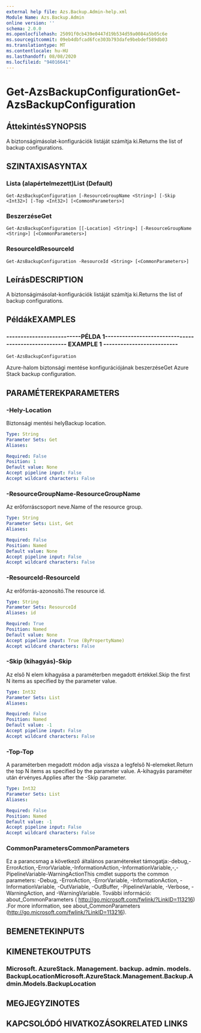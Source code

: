 ```yaml
---
external help file: Azs.Backup.Admin-help.xml
Module Name: Azs.Backup.Admin
online version: ''
schema: 2.0.0
ms.openlocfilehash: 25091f0cb439e0447d19b534d59a0084a5b05c6e
ms.sourcegitcommit: 09eb4dbfcad6fce303b793dafe9bebdef589db03
ms.translationtype: MT
ms.contentlocale: hu-HU
ms.lasthandoff: 08/08/2020
ms.locfileid: "94016641"
---
```

# <span data-ttu-id="10354-101">Get-AzsBackupConfiguration</span><span class="sxs-lookup"><span data-stu-id="10354-101">Get-AzsBackupConfiguration</span></span>

## <span data-ttu-id="10354-102">Áttekintés</span><span class="sxs-lookup"><span data-stu-id="10354-102">SYNOPSIS</span></span>
<span data-ttu-id="10354-103">A biztonságimásolat-konfigurációk listáját számítja ki.</span><span class="sxs-lookup"><span data-stu-id="10354-103">Returns the list of backup configurations.</span></span>

## <span data-ttu-id="10354-104">SZINTAXISA</span><span class="sxs-lookup"><span data-stu-id="10354-104">SYNTAX</span></span>

### <span data-ttu-id="10354-105">Lista (alapértelmezett)</span><span class="sxs-lookup"><span data-stu-id="10354-105">List (Default)</span></span>
```
Get-AzsBackupConfiguration [-ResourceGroupName <String>] [-Skip <Int32>] [-Top <Int32>] [<CommonParameters>]
```

### <span data-ttu-id="10354-106">Beszerzése</span><span class="sxs-lookup"><span data-stu-id="10354-106">Get</span></span>
```
Get-AzsBackupConfiguration [[-Location] <String>] [-ResourceGroupName <String>] [<CommonParameters>]
```

### <span data-ttu-id="10354-107">ResourceId</span><span class="sxs-lookup"><span data-stu-id="10354-107">ResourceId</span></span>
```
Get-AzsBackupConfiguration -ResourceId <String> [<CommonParameters>]
```

## <span data-ttu-id="10354-108">Leírás</span><span class="sxs-lookup"><span data-stu-id="10354-108">DESCRIPTION</span></span>
<span data-ttu-id="10354-109">A biztonságimásolat-konfigurációk listáját számítja ki.</span><span class="sxs-lookup"><span data-stu-id="10354-109">Returns the list of backup configurations.</span></span>

## <span data-ttu-id="10354-110">Példák</span><span class="sxs-lookup"><span data-stu-id="10354-110">EXAMPLES</span></span>

### <span data-ttu-id="10354-111">--------------------------PÉLDA 1--------------------------</span><span class="sxs-lookup"><span data-stu-id="10354-111">-------------------------- EXAMPLE 1 --------------------------</span></span>
```
Get-AzsBackupConfiguration
```

<span data-ttu-id="10354-112">Azure-halom biztonsági mentése konfigurációjának beszerzése</span><span class="sxs-lookup"><span data-stu-id="10354-112">Get Azure Stack backup configuration.</span></span>

## <span data-ttu-id="10354-113">PARAMÉTEREK</span><span class="sxs-lookup"><span data-stu-id="10354-113">PARAMETERS</span></span>

### <span data-ttu-id="10354-114">-Hely</span><span class="sxs-lookup"><span data-stu-id="10354-114">-Location</span></span>
<span data-ttu-id="10354-115">Biztonsági mentési hely</span><span class="sxs-lookup"><span data-stu-id="10354-115">Backup location.</span></span>

```yaml
Type: String
Parameter Sets: Get
Aliases: 

Required: False
Position: 1
Default value: None
Accept pipeline input: False
Accept wildcard characters: False
```

### <span data-ttu-id="10354-116">-ResourceGroupName</span><span class="sxs-lookup"><span data-stu-id="10354-116">-ResourceGroupName</span></span>
<span data-ttu-id="10354-117">Az erőforráscsoport neve.</span><span class="sxs-lookup"><span data-stu-id="10354-117">Name of the resource group.</span></span>

```yaml
Type: String
Parameter Sets: List, Get
Aliases: 

Required: False
Position: Named
Default value: None
Accept pipeline input: False
Accept wildcard characters: False
```

### <span data-ttu-id="10354-118">-ResourceId</span><span class="sxs-lookup"><span data-stu-id="10354-118">-ResourceId</span></span>
<span data-ttu-id="10354-119">Az erőforrás-azonosító.</span><span class="sxs-lookup"><span data-stu-id="10354-119">The resource id.</span></span>

```yaml
Type: String
Parameter Sets: ResourceId
Aliases: id

Required: True
Position: Named
Default value: None
Accept pipeline input: True (ByPropertyName)
Accept wildcard characters: False
```

### <span data-ttu-id="10354-120">-Skip (kihagyás)</span><span class="sxs-lookup"><span data-stu-id="10354-120">-Skip</span></span>
<span data-ttu-id="10354-121">Az első N elem kihagyása a paraméterben megadott értékkel.</span><span class="sxs-lookup"><span data-stu-id="10354-121">Skip the first N items as specified by the parameter value.</span></span>

```yaml
Type: Int32
Parameter Sets: List
Aliases: 

Required: False
Position: Named
Default value: -1
Accept pipeline input: False
Accept wildcard characters: False
```

### <span data-ttu-id="10354-122">-Top</span><span class="sxs-lookup"><span data-stu-id="10354-122">-Top</span></span>
<span data-ttu-id="10354-123">A paraméterben megadott módon adja vissza a legfelső N-elemeket.</span><span class="sxs-lookup"><span data-stu-id="10354-123">Return the top N items as specified by the parameter value.</span></span>
<span data-ttu-id="10354-124">A-kihagyás paraméter után érvényes.</span><span class="sxs-lookup"><span data-stu-id="10354-124">Applies after the -Skip parameter.</span></span>

```yaml
Type: Int32
Parameter Sets: List
Aliases: 

Required: False
Position: Named
Default value: -1
Accept pipeline input: False
Accept wildcard characters: False
```

### <span data-ttu-id="10354-125">CommonParameters</span><span class="sxs-lookup"><span data-stu-id="10354-125">CommonParameters</span></span>
<span data-ttu-id="10354-126">Ez a parancsmag a következő általános paramétereket támogatja:-debug,-ErrorAction,-ErrorVariable,-InformationAction,-InformationVariable,-,-PipelineVariable-WarningAction</span><span class="sxs-lookup"><span data-stu-id="10354-126">This cmdlet supports the common parameters: -Debug, -ErrorAction, -ErrorVariable, -InformationAction, -InformationVariable, -OutVariable, -OutBuffer, -PipelineVariable, -Verbose, -WarningAction, and -WarningVariable.</span></span> <span data-ttu-id="10354-127">További információ: about_CommonParameters ( http://go.microsoft.com/fwlink/?LinkID=113216) .</span><span class="sxs-lookup"><span data-stu-id="10354-127">For more information, see about_CommonParameters (http://go.microsoft.com/fwlink/?LinkID=113216).</span></span>

## <span data-ttu-id="10354-128">BEMENETEK</span><span class="sxs-lookup"><span data-stu-id="10354-128">INPUTS</span></span>

## <span data-ttu-id="10354-129">KIMENETEK</span><span class="sxs-lookup"><span data-stu-id="10354-129">OUTPUTS</span></span>

### <span data-ttu-id="10354-130">Microsoft. AzureStack. Management. backup. admin. models. BackupLocation</span><span class="sxs-lookup"><span data-stu-id="10354-130">Microsoft.AzureStack.Management.Backup.Admin.Models.BackupLocation</span></span>

## <span data-ttu-id="10354-131">MEGJEGYZI</span><span class="sxs-lookup"><span data-stu-id="10354-131">NOTES</span></span>

## <span data-ttu-id="10354-132">KAPCSOLÓDÓ HIVATKOZÁSOK</span><span class="sxs-lookup"><span data-stu-id="10354-132">RELATED LINKS</span></span>

